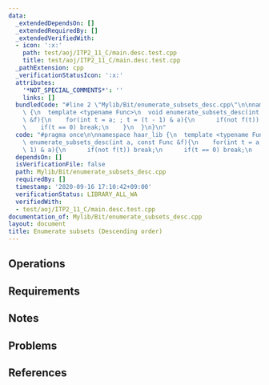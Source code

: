 ```yaml
---
data:
  _extendedDependsOn: []
  _extendedRequiredBy: []
  _extendedVerifiedWith:
  - icon: ':x:'
    path: test/aoj/ITP2_11_C/main.desc.test.cpp
    title: test/aoj/ITP2_11_C/main.desc.test.cpp
  _pathExtension: cpp
  _verificationStatusIcon: ':x:'
  attributes:
    '*NOT_SPECIAL_COMMENTS*': ''
    links: []
  bundledCode: "#line 2 \"Mylib/Bit/enumerate_subsets_desc.cpp\"\n\nnamespace haar_lib\
    \ {\n  template <typename Func>\n  void enumerate_subsets_desc(int a, const Func\
    \ &f){\n    for(int t = a; ; t = (t - 1) & a){\n      if(not f(t)) break;\n  \
    \    if(t == 0) break;\n    }\n  }\n}\n"
  code: "#pragma once\n\nnamespace haar_lib {\n  template <typename Func>\n  void\
    \ enumerate_subsets_desc(int a, const Func &f){\n    for(int t = a; ; t = (t -\
    \ 1) & a){\n      if(not f(t)) break;\n      if(t == 0) break;\n    }\n  }\n}\n"
  dependsOn: []
  isVerificationFile: false
  path: Mylib/Bit/enumerate_subsets_desc.cpp
  requiredBy: []
  timestamp: '2020-09-16 17:10:42+09:00'
  verificationStatus: LIBRARY_ALL_WA
  verifiedWith:
  - test/aoj/ITP2_11_C/main.desc.test.cpp
documentation_of: Mylib/Bit/enumerate_subsets_desc.cpp
layout: document
title: Enumerate subsets (Descending order)
---
```


## Operations

## Requirements

## Notes

## Problems

## References
